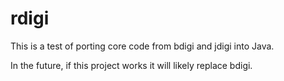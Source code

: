 rdigi
=====

This is a test of porting core code from bdigi and jdigi into Java.

In the future, if this project works it will likely replace bdigi.



